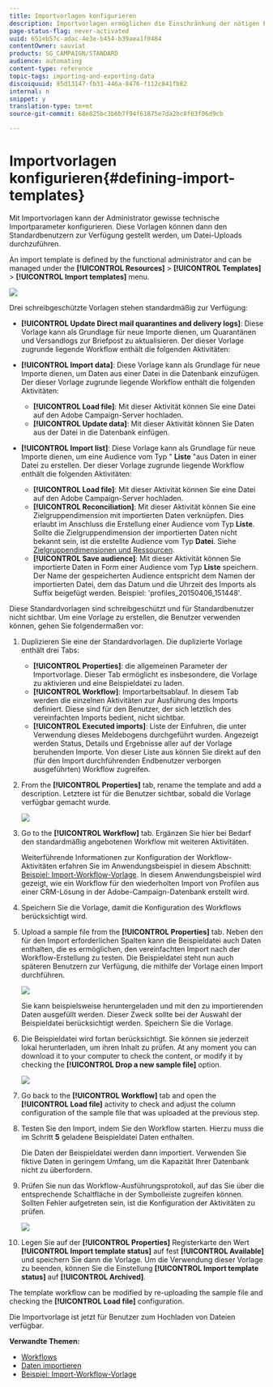```yaml
---
title: Importvorlagen konfigurieren
description: Importvorlagen ermöglichen die Einschränkung der nötigen Einstellungen und den rascheren Datenimport.
page-status-flag: never-activated
uuid: 651eb57c-adac-4e3e-b454-b39aea1f0484
contentOwner: sauviat
products: SG_CAMPAIGN/STANDARD
audience: automating
content-type: reference
topic-tags: importing-and-exporting-data
discoiquuid: 85d13147-fb31-446a-8476-f112c841fb82
internal: n
snippet: y
translation-type: tm+mt
source-git-commit: 68e825bc3b6b7f94f61875e7da2bc8f63f06d9cb

---
```



# Importvorlagen konfigurieren{#defining-import-templates}

Mit Importvorlagen kann der Administrator gewisse technische Importparameter konfigurieren. Diese Vorlagen können dann den Standardbenutzern zur Verfügung gestellt werden, um Datei-Uploads durchzuführen.

An import template is defined by the functional administrator and can be managed under the **[!UICONTROL Resources]** > **[!UICONTROL Templates]** > **[!UICONTROL Import templates]** menu.

![](assets/import_template_list.png)

Drei schreibgeschützte Vorlagen stehen standardmäßig zur Verfügung:

* **[!UICONTROL Update Direct mail quarantines and delivery logs]**: Diese Vorlage kann als Grundlage für neue Importe dienen, um Quarantänen und Versandlogs zur Briefpost zu aktualisieren. Der dieser Vorlage zugrunde liegende Workflow enthält die folgenden Aktivitäten:
* **[!UICONTROL Import data]**: Diese Vorlage kann als Grundlage für neue Importe dienen, um Daten aus einer Datei in die Datenbank einzufügen. Der dieser Vorlage zugrunde liegende Workflow enthält die folgenden Aktivitäten:

   * **[!UICONTROL Load file]**: Mit dieser Aktivität können Sie eine Datei auf den Adobe Campaign-Server hochladen.
   * **[!UICONTROL Update data]**: Mit dieser Aktivität können Sie Daten aus der Datei in die Datenbank einfügen.

* **[!UICONTROL Import list]**: Diese Vorlage kann als Grundlage für neue Importe dienen, um eine Audience vom Typ &quot; **Liste** &quot;aus Daten in einer Datei zu erstellen. Der dieser Vorlage zugrunde liegende Workflow enthält die folgenden Aktivitäten:

   * **[!UICONTROL Load file]**: Mit dieser Aktivität können Sie eine Datei auf den Adobe Campaign-Server hochladen.
   * **[!UICONTROL Reconciliation]**: Mit dieser Aktivität können Sie eine Zielgruppendimension mit importierten Daten verknüpfen. Dies erlaubt im Anschluss die Erstellung einer Audience vom Typ **Liste**. Sollte die Zielgruppendimension der importierten Daten nicht bekannt sein, ist die erstellte Audience vom Typ **Datei**. Siehe [Zielgruppendimensionen und Ressourcen](../../automating/using/query.md#targeting-dimensions-and-resources).
   * **[!UICONTROL Save audience]**: Mit dieser Aktivität können Sie importierte Daten in Form einer Audience vom Typ **Liste** speichern. Der Name der gespeicherten Audience entspricht dem Namen der importierten Datei, dem das Datum und die Uhrzeit des Imports als Suffix beigefügt werden. Beispiel: &#39;profiles_20150406_151448&#39;.

Diese Standardvorlagen sind schreibgeschützt und für Standardbenutzer nicht sichtbar. Um eine Vorlage zu erstellen, die Benutzer verwenden können, gehen Sie folgendermaßen vor:

1. Duplizieren Sie eine der Standardvorlagen. Die duplizierte Vorlage enthält drei Tabs:

   * **[!UICONTROL Properties]**: die allgemeinen Parameter der Importvorlage. Dieser Tab ermöglicht es insbesondere, die Vorlage zu aktivieren und eine Beispieldatei zu laden.
   * **[!UICONTROL Workflow]**: Importarbeitsablauf. In diesem Tab werden die einzelnen Aktivitäten zur Ausführung des Imports definiert. Diese sind für den Benutzer, der sich letztlich des vereinfachten Imports bedient, nicht sichtbar.
   * **[!UICONTROL Executed imports]**: Liste der Einfuhren, die unter Verwendung dieses Meldebogens durchgeführt wurden. Angezeigt werden Status, Details und Ergebnisse aller auf der Vorlage beruhenden Importe. Von dieser Liste aus können Sie direkt auf den (für den Import durchführenden Endbenutzer verborgen ausgeführten) Workflow zugreifen.

1. From the **[!UICONTROL Properties]** tab, rename the template and add a description. Letztere ist für die Benutzer sichtbar, sobald die Vorlage verfügbar gemacht wurde.

   ![](assets/simplified_import_model1.png)

1. Go to the **[!UICONTROL Workflow]** tab. Ergänzen Sie hier bei Bedarf den standardmäßig angebotenen Workflow mit weiteren Aktivitäten.

   Weiterführende Informationen zur Konfiguration der Workflow-Aktivitäten erfahren Sie im Anwendungsbeispiel in diesem Abschnitt: [Beispiel: Import-Workflow-Vorlage](../../automating/using/importing-data.md#example--import-workflow-template). In diesem Anwendungsbeispiel wird gezeigt, wie ein Workflow für den wiederholten Import von Profilen aus einer CRM-Lösung in der Adobe-Campaign-Datenbank erstellt wird.

1. Speichern Sie die Vorlage, damit die Konfiguration des Workflows berücksichtigt wird.
1. Upload a sample file from the **[!UICONTROL Properties]** tab. Neben den für den Import erforderlichen Spalten kann die Beispieldatei auch Daten enthalten, die es ermöglichen, den vereinfachten Import nach der Workflow-Erstellung zu testen. Die Beispieldatei steht nun auch späteren Benutzern zur Verfügung, die mithilfe der Vorlage einen Import durchführen.

   ![](assets/import_template_sample.png)

   Sie kann beispielsweise heruntergeladen und mit den zu importierenden Daten ausgefüllt werden. Dieser Zweck sollte bei der Auswahl der Beispieldatei berücksichtigt werden. Speichern Sie die Vorlage.

1. Die Beispieldatei wird fortan berücksichtigt. Sie können sie jederzeit lokal herunterladen, um ihren Inhalt zu prüfen. At any moment you can download it to your computer to check the content, or modify it by checking the **[!UICONTROL Drop a new sample file]** option.

   ![](assets/simplified_import_model2.png)

1. Go back to the **[!UICONTROL Workflow]** tab and open the **[!UICONTROL Load file]** activity to check and adjust the column configuration of the sample file that was uploaded at the previous step.
1. Testen Sie den Import, indem Sie den Workflow starten. Hierzu muss die im Schritt **5** geladene Beispieldatei Daten enthalten.

   Die Daten der Beispieldatei werden dann importiert. Verwenden Sie fiktive Daten in geringem Umfang, um die Kapazität Ihrer Datenbank nicht zu überfordern.

1. Prüfen Sie nun das Workflow-Ausführungsprotokoll, auf das Sie über die entsprechende Schaltfläche in der Symbolleiste zugreifen können. Sollten Fehler aufgetreten sein, ist die Konfiguration der Aktivitäten zu prüfen.

   ![](assets/simplified_import_model3.png)

1. Legen Sie auf der **[!UICONTROL Properties]** Registerkarte den Wert **[!UICONTROL Import template status]** auf fest **[!UICONTROL Available]** und speichern Sie dann die Vorlage. Um die Verwendung dieser Vorlage zu beenden, können Sie die Einstellung **[!UICONTROL Import template status]** auf **[!UICONTROL Archived]**.

The template workflow can be modified by re-uploading the sample file and checking the **[!UICONTROL Load file]** configuration.

Die Importvorlage ist jetzt für Benutzer zum Hochladen von Dateien verfügbar.

**Verwandte Themen:**

* [Workflows](../../automating/using/get-started-workflows.md)
* [Daten importieren](../../automating/using/importing-data.md)
* [Beispiel: Import-Workflow-Vorlage](../../automating/using/importing-data.md#example--import-workflow-template)

